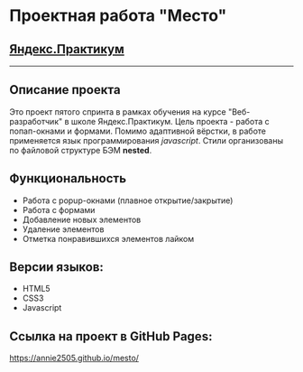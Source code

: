 # Проектная работа "Место"
## [Яндекс.Практикум](https://practicum.yandex.ru/)
------
## Описание проекта
Это проект пятого спринта в рамках обучения на курсе "Веб-разработчик" в школе Яндекс.Практикум. Цель проекта - работа с попап-окнами и формами.
Помимо адаптивной вёрстки, в работе применяется язык программирования *javascript*.
Стили организованы по файловой структуре БЭМ **nested**.

## Функциональность
* Работа с popup-окнами (плавное открытие/закрытие)
* Работа с формами
* Добавление новых элементов
* Удаление элементов
* Отметка понравившихся элементов лайком

## Версии языков:
* HTML5
* CSS3
* Javascript

## Ссылка на проект в GitHub Pages:
https://annie2505.github.io/mesto/

